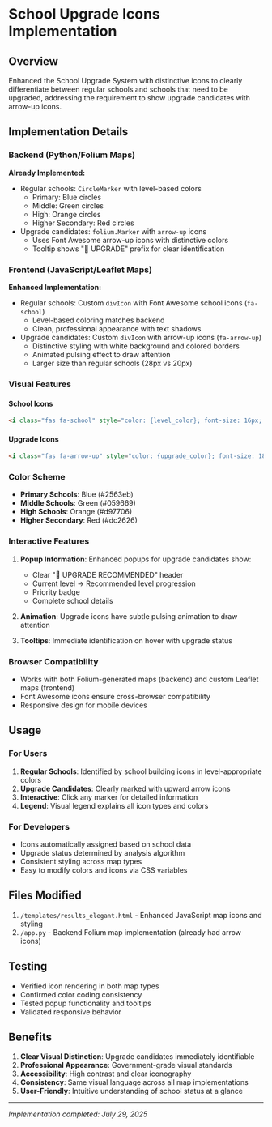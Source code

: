 # School Upgrade Icons Implementation

## Overview
Enhanced the School Upgrade System with distinctive icons to clearly differentiate between regular schools and schools that need to be upgraded, addressing the requirement to show upgrade candidates with arrow-up icons.

## Implementation Details

### Backend (Python/Folium Maps)
**Already Implemented:**
- Regular schools: `CircleMarker` with level-based colors
  - Primary: Blue circles
  - Middle: Green circles  
  - High: Orange circles
  - Higher Secondary: Red circles
- Upgrade candidates: `folium.Marker` with `arrow-up` icons
  - Uses Font Awesome arrow-up icons with distinctive colors
  - Tooltip shows "🔼 UPGRADE" prefix for clear identification

### Frontend (JavaScript/Leaflet Maps)
**Enhanced Implementation:**
- Regular schools: Custom `divIcon` with Font Awesome school icons (`fa-school`)
  - Level-based coloring matches backend
  - Clean, professional appearance with text shadows
- Upgrade candidates: Custom `divIcon` with arrow-up icons (`fa-arrow-up`)
  - Distinctive styling with white background and colored borders
  - Animated pulsing effect to draw attention
  - Larger size than regular schools (28px vs 20px)

### Visual Features

#### School Icons
```html
<i class="fas fa-school" style="color: {level_color}; font-size: 16px; text-shadow: 1px 1px 2px rgba(255,255,255,0.8);"></i>
```

#### Upgrade Icons
```html
<i class="fas fa-arrow-up" style="color: {upgrade_color}; font-size: 18px; background: white; border-radius: 50%; padding: 4px; border: 2px solid {upgrade_color};"></i>
```

### Color Scheme
- **Primary Schools**: Blue (#2563eb)
- **Middle Schools**: Green (#059669)
- **High Schools**: Orange (#d97706)
- **Higher Secondary**: Red (#dc2626)

### Interactive Features
1. **Popup Information**: Enhanced popups for upgrade candidates show:
   - Clear "🔼 UPGRADE RECOMMENDED" header
   - Current level → Recommended level progression
   - Priority badge
   - Complete school details

2. **Animation**: Upgrade icons have subtle pulsing animation to draw attention

3. **Tooltips**: Immediate identification on hover with upgrade status

### Browser Compatibility
- Works with both Folium-generated maps (backend) and custom Leaflet maps (frontend)
- Font Awesome icons ensure cross-browser compatibility
- Responsive design for mobile devices

## Usage

### For Users
1. **Regular Schools**: Identified by school building icons in level-appropriate colors
2. **Upgrade Candidates**: Clearly marked with upward arrow icons
3. **Interactive**: Click any marker for detailed information
4. **Legend**: Visual legend explains all icon types and colors

### For Developers
- Icons automatically assigned based on school data
- Upgrade status determined by analysis algorithm
- Consistent styling across map types
- Easy to modify colors and icons via CSS variables

## Files Modified
1. `/templates/results_elegant.html` - Enhanced JavaScript map icons and styling
2. `/app.py` - Backend Folium map implementation (already had arrow icons)

## Testing
- Verified icon rendering in both map types
- Confirmed color coding consistency
- Tested popup functionality and tooltips
- Validated responsive behavior

## Benefits
1. **Clear Visual Distinction**: Upgrade candidates immediately identifiable
2. **Professional Appearance**: Government-grade visual standards
3. **Accessibility**: High contrast and clear iconography
4. **Consistency**: Same visual language across all map implementations
5. **User-Friendly**: Intuitive understanding of school status at a glance

---
*Implementation completed: July 29, 2025*
